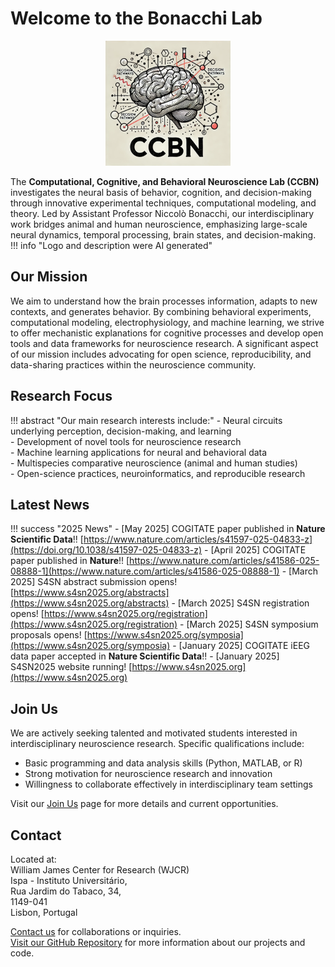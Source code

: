 # Welcome to the Bonacchi Lab

<p align="center">
  <img src="assets/images/logo/CCBN_logo_200x200.png" />
</p>

<!-- ![Bonacchi Lab Team Photo](assets/images/team/team2025.png) -->

The **Computational, Cognitive, and Behavioral Neuroscience Lab (CCBN)** investigates the neural basis of behavior, cognition, and decision-making through innovative experimental techniques, computational modeling, and theory. Led by Assistant Professor Niccolò Bonacchi, our interdisciplinary work bridges animal and human neuroscience, emphasizing large-scale neural dynamics, temporal processing, brain states, and decision-making.  
!!! info "Logo and description were AI generated"

## Our Mission

We aim to understand how the brain processes information, adapts to new contexts, and generates behavior. By combining behavioral experiments, computational modeling, electrophysiology, and machine learning, we strive to offer mechanistic explanations for cognitive processes and develop open tools and data frameworks for neuroscience research. A significant aspect of our mission includes advocating for open science, reproducibility, and data-sharing practices within the neuroscience community.

## Research Focus

!!! abstract "Our main research interests include:"
    - Neural circuits underlying perception, decision-making, and learning  
    - Development of novel tools for neuroscience research  
    - Machine learning applications for neural and behavioral data  
    - Multispecies comparative neuroscience (animal and human studies)  
    - Open-science practices, neuroinformatics, and reproducible research  

## Latest News

<!-- {{ include "news.md" start-after="### 2025" end-before="### 2024" }} -->
!!! success "2025 News"
    - [May 2025] COGITATE paper published in **Nature Scientific Data**!! [https://www.nature.com/articles/s41597-025-04833-z](https://doi.org/10.1038/s41597-025-04833-z)
    - [April 2025] COGITATE paper published in **Nature**!! [https://www.nature.com/articles/s41586-025-08888-1](https://www.nature.com/articles/s41586-025-08888-1)
    - [March 2025] S4SN abstract submission opens! [https://www.s4sn2025.org/abstracts](https://www.s4sn2025.org/abstracts)
    - [March 2025] S4SN registration opens! [https://www.s4sn2025.org/registration](https://www.s4sn2025.org/registration)
    - [March 2025] S4SN symposium proposals opens! [https://www.s4sn2025.org/symposia](https://www.s4sn2025.org/symposia)
    - [January 2025] COGITATE iEEG data paper accepted in **Nature Scientific Data**!!
    - [January 2025] S4SN2025 website running! [https://www.s4sn2025.org](https://www.s4sn2025.org)

## Join Us

We are actively seeking talented and motivated students interested in interdisciplinary neuroscience research. Specific qualifications include:

- Basic programming and data analysis skills (Python, MATLAB, or R)
- Strong motivation for neuroscience research and innovation
- Willingness to collaborate effectively in interdisciplinary team settings

Visit our [Join Us](join.md) page for more details and current opportunities.

## Contact

Located at:  
William James Center for Research (WJCR)  
Ispa - Instituto Universitário,  
Rua Jardim do Tabaco, 34,  
1149-041  
Lisbon, Portugal  

[Contact us](contact.md) for collaborations or inquiries.  
[Visit our GitHub Repository](https://github.com/BonacchiLab/bonacchilab.github.io) for more information about our projects and code.
